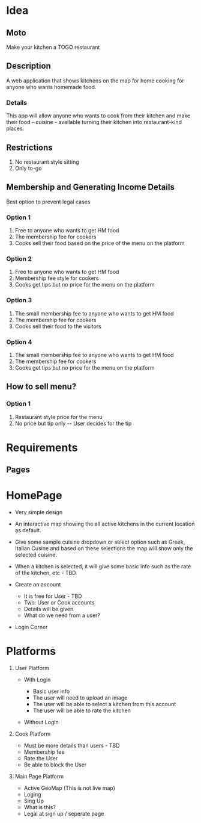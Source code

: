 # Idea
## Moto
Make your kitchen a TOGO restaurant 

## Description 
A web application that shows kitchens on the map for home cooking for anyone who wants homemade food. 

### Details 
This app will allow anyone who wants to cook from their kitchen and make their food - cuisine - available turning their kitchen into restaurant-kind places. 

## Restrictions 
1. No restaurant style sitting 
2. Only to-go 

## Membership and Generating Income Details

Best option to prevent legal cases 

### Option 1
1. Free to anyone who wants to get HM food
2. The membership fee for cookers
3. Cooks sell their food based on the price of the menu on the platform 


### Option 2
1. Free to anyone who wants to get HM food
2. Membership fee style for cookers
3. Cooks get tips but no price for the menu on the platform  

### Option 3
1. The small membership fee to anyone who wants to get HM food 
2. The membership fee for cookers 
3. Cooks sell their food to the visitors 

### Option 4
1. The small membership fee to anyone who wants to get HM food 
2. The membership fee for cookers 
3. Cooks get tips but no price for the menu on the platform 


## How to sell menu?

### Option 1
1. Restaurant style price for the menu 
2. No price but tip only -- User decides for the tip 

# Requirements

## Pages 
# HomePage 
- Very simple design 
- An interactive map showing the all active kitchens in the current location as default. 
- Give some sample cuisine dropdown or select option such as Greek, Italian Cusine and based on these selections the map will show only the selected cuisine. 
- When a kitchen is selected, it will give some basic info such as the rate of the kitchen, etc - TBD 
- Create an account 
    - It is free for User - TBD 
    - Two: User or Cook accounts 
    - Details will be given
    - What do we need from a user? 

- Login Corner

# Platforms 

1. User Platform
    - With Login
        - Basic user info
        - The user will need to upload an image
        - The user will be able to select a kitchen from this account 
        - The user will be able to rate the kitchen

    - Without Login

2. Cook Platform
    - Must be more details than users - TBD 
    - Membership fee
    - Rate the User
    - Be able to block the User


3. Main Page Platform 
    - Active GeoMap (This is not live map)
    - Loging 
    - Sing Up
    - What is this?
    - Legal at sign up / seperate page 

